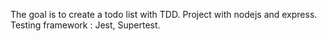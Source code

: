 The goal is to create a todo list with TDD.
Project with nodejs and express.
Testing framework : Jest, Supertest.

